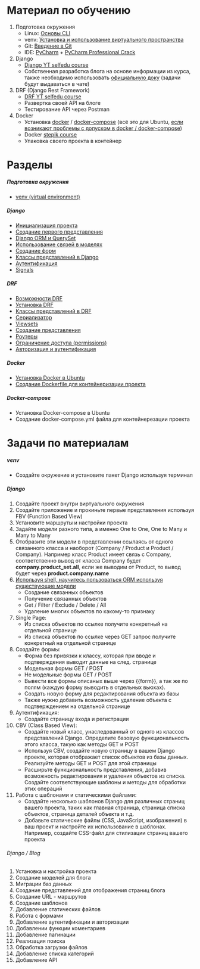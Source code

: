 # Материал по обучению

1. Подготовка окружения 
	- Linux: [Основы CLI](https://ru.hexlet.io/courses/cli-basics)
	- venv: [Установка и использование виртуального пространства](https://github.com/dragunov-m/Django-Progress/blob/master/docs/1.%20%D0%9E%D1%81%D0%BD%D0%BE%D0%B2%D1%8B%20%D0%B4%D0%BB%D1%8F%20%D0%BD%D0%B0%D1%87%D0%B0%D0%BB%D0%B0%20%D1%80%D0%B0%D0%B1%D0%BE%D1%82%D1%8B%20%D1%81%20%D0%BF%D1%80%D0%BE%D0%B5%D0%BA%D1%82%D0%BE%D0%BC.md)
	- Git: [Введение в Git](https://ru.hexlet.io/courses/intro_to_git)
	- IDE: [PyCharm](https://www.jetbrains.com/pycharm/) + [PyCharm Professional Crack](https://blog.llinh9ra.ru/%D1%81%D0%BE%D1%84%D1%82/%D0%B0%D0%BA%D1%82%D0%B8%D0%B2%D0%B0%D1%86%D0%B8%D1%8F-phpstorm-webstorm-intellij-idea-%D0%B8-%D0%B4%D1%80%D1%83%D0%B3%D0%B8%D0%B5-%D0%BF%D1%80%D0%BE%D0%B4%D1%83%D0%BA%D1%82%D1%8B-jetbrains-%D0%B2/)
2. Django
	- [Django YT selfedu course](https://www.youtube.com/playlist?list=PLA0M1Bcd0w8xO_39zZll2u1lz_Q-Mwn1F) 
	- Собственная разработка блога на основе информации из курса, также необходимо использовать [официальную доку](https://docs.djangoproject.com/en/4.2/) (задачи будут выдаваться в чате)
3. DRF (Django Rest Framework)
	- [DRF YT selfedu course](https://www.youtube.com/playlist?list=PLA0M1Bcd0w8xZA3Kl1fYmOH_MfLpiYMRs)
	- Развертка своей API на блоге
	- Тестирование API через Postman
4. Docker
	- Установка [docker](https://docs.docker.com/engine/install/ubuntu/) / [docker-compose](https://docs.docker.com/compose/install/standalone/) (всё это для Ubuntu, [если возникают проблемы с допуском в docker / docker-compose](https://docs.docker.com/engine/install/linux-postinstall/))
	- Docker [stepik course](https://stepik.org/course/74010)
	- Упаковка своего проекта в контейнер

# Разделы

##### Подготовка окружения
- [venv (virtual environment)](Init/venv.md)

##### Django
- [Инициализация проекта](https://github.com/dragunov-m/p_edu/blob/main/Django/1.%20%D0%98%D0%BD%D0%B8%D1%86%D0%B8%D0%B0%D0%BB%D0%B8%D0%B7%D0%B0%D1%86%D0%B8%D1%8F%20%D0%BF%D1%80%D0%BE%D0%B5%D0%BA%D1%82%D0%B0.md)
- [Создание первого представления](https://github.com/dragunov-m/p_edu/blob/main/Django/2.%20%D0%A1%D0%BE%D0%B7%D0%B4%D0%B0%D0%BD%D0%B8%D0%B5%20%D0%BF%D0%B5%D1%80%D0%B2%D0%BE%D0%B3%D0%BE%20%D0%BF%D1%80%D0%B5%D0%B4%D1%81%D1%82%D0%B0%D0%B2%D0%BB%D0%B5%D0%BD%D0%B8%D1%8F.md)
- [Django ORM и QuerySet](https://github.com/dragunov-m/p_edu/blob/main/Django/3.%20Django%20ORM%20%D0%B8%20QuerySet.md)
- [Использование связей в моделях](https://github.com/dragunov-m/p_edu/blob/main/Django/4.%20%D0%98%D1%81%D0%BF%D0%BE%D0%BB%D1%8C%D0%B7%D0%BE%D0%B2%D0%B0%D0%BD%D0%B8%D0%B5%20%D1%81%D0%B2%D1%8F%D0%B7%D0%B5%D0%B9%20%D0%B2%20%D0%BC%D0%BE%D0%B4%D0%B5%D0%BB%D1%8F%D1%85.md)
- [Создание форм](https://github.com/dragunov-m/p_edu/blob/main/Django/5.%20%D0%A1%D0%BE%D0%B7%D0%B4%D0%B0%D0%BD%D0%B8%D0%B5%20%D1%84%D0%BE%D1%80%D0%BC.md)
- [Классы представлений в Django](https://github.com/dragunov-m/p_edu/blob/main/Django/6.%20%D0%9A%D0%BB%D0%B0%D1%81%D1%81%D1%8B%20%D0%BF%D1%80%D0%B5%D0%B4%D1%81%D1%82%D0%B0%D0%B2%D0%BB%D0%B5%D0%BD%D0%B8%D0%B9%20%D0%B2%20Django.md)
- [Аутентификация](https://github.com/dragunov-m/p_edu/blob/main/Django/7.%20%D0%90%D1%83%D1%82%D0%B5%D0%BD%D1%82%D0%B8%D1%84%D0%B8%D0%BA%D0%B0%D1%86%D0%B8%D1%8F.md)
- [Signals](https://github.com/dragunov-m/p_edu/blob/main/Django/8.%20Signals.md)

##### DRF
- [Возможности DRF](https://github.com/dragunov-m/p_edu/blob/main/DRF/1.%20%D0%92%D0%BE%D0%B7%D0%BC%D0%BE%D0%B6%D0%BD%D0%BE%D1%81%D1%82%D0%B8%20DRF.md)
- [Установка DRF](https://github.com/dragunov-m/p_edu/blob/main/DRF/2.%20%D0%A3%D1%81%D1%82%D0%B0%D0%BD%D0%BE%D0%B2%D0%BA%D0%B0%20DRF.md)
- [Классы представлений в DRF]()
- [Сериализатор]()
- [Viewsets]()
- [Создание представления]()
- [Роутеры]()
- [Ограничение доступа (permissions)]()
- [Авторизация и аутентификация]()

##### Docker
- [Установка Docker в Ubuntu]()
- [Создание Dockerfile для контейнеризации проекта]()

##### Docker-compose
- Установка Docker-compose в Ubuntu
- Создание docker-compose.yml файла для контейнерезации проекта
  

# Задачи по материалам

##### venv
- Создайте окружение и установите пакет Django используя терминал

##### Django
1. Создайте проект внутри виртуального окружения
2. Создайте приложение и прокиньте первые представления используя FBV (Function Based View)
3. Установите маршруты и настройки проекта
4. Задайте модели разного типа, а именно One to One, One to Many и Many to Many
5. Отобразите эти модели в представлении ссылаясь от одного связанного класса и наоборот (Company / Product и Product / Company). 
   Например класс Product имеет связь с Company, соответственно вывод от класса Company будет **company.product_set.all**, если же выводим от Product, то вывод будет через **product.company.name**
6. [Используя shell, научитесь пользоваться ORM используя существующие модели](https://github.com/dragunov-m/Django-Progress/blob/master/docs/4.%20Django%20ORM%20%D0%B8%20QuerySet.md)
	- Создание связанных объектов
	- Получение связанных объектов
	- Get / Filter / Exclude / Delete / All
	- Удаление многих объектов по какому-то признаку
7. Single Page:
	- Из списка объектов по ссылке получите конкретный на отдельной странице
	- Из списка объектов по ссылке через GET запрос получите конкретный на отдельной странице
8. Создайте формы:
	- Форма без привязки к классу, которая при вводе и подтверждения выводит данные на след. странице
	- Модельная формы GET / POST
	- Не модельные формы GET / POST
	- Вывести все формы описаных выше через {{form}}, а так же по полям (каждую форму выводить в отдельных вьюхах).
	- Создать новую форму для редактирования объекта из базы
	- Также нужно добавить возможность удаление объекта с подтверждением на отдельной странице
9. Аутентификация:
	- Создайте страницу входа и регистрации
10. CBV (Class Based View):
	- Создайте новый класс, унаследованный от одного из классов представлений Django. Определите базовую функциональность этого класса, такую как методы GET и POST
	- Используя CBV, создайте новую страницу в вашем Django проекте, которая отображает список объектов из базы данных. Реализуйте методы GET и POST для этой страницы
	- Расширьте функциональность представления, добавив возможность редактирования и удаления объектов из списка. Создайте соответствующие шаблоны и методы для обработки этих операций
11. Работа с шаблонами и статическими файлами:
	- Создайте несколько шаблонов Django для различных страниц вашего проекта, таких как главная страница, страница списка объектов, страница деталей объекта и т.д.
	- Добавьте статические файлы (CSS, JavaScript, изображения) в ваш проект и настройте их использование в шаблонах. Например, создайте CSS-файл для стилизации страниц вашего проекта

###### Django / Blog

1. Установка и настройка проекта
2. Создание моделей для блога
3. Миграции баз данных
4. Создание представлений для отображения страниц блога
5. Создание URL - маршрутов
6. Создание шаблонов
7. Добавление статических файлов
8. Работа с формами
9. Добавление аутентификации и авторизации
10. Добавлении функции коментариев
11. Добавление пагинации
12. Реализация поиска
13. Обработка загрузки файлов
14. Добавление списка категорий
15. Добавление API